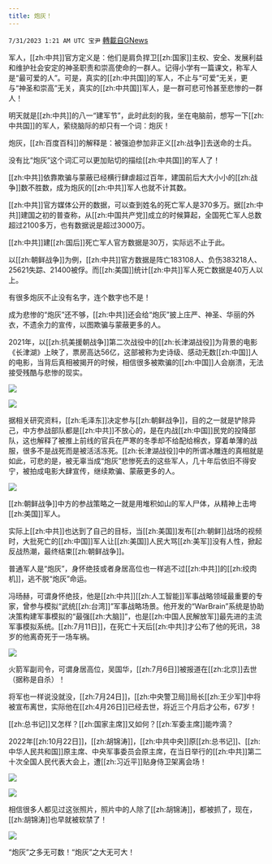 ```yaml
---
title: 炮灰！
---
```

`7/31/2023 1:21 AM UTC 宝尹` [轉載自GNews](https://gnews.org/articles/1500131)

军人，[[zh:中共]]官方定义是：他们是肩负捍卫[[zh:国家]]主权、安全、发展利益和维护社会安定的神圣职责和崇高使命的一群人。记得小学有一篇课文，称军人是“最可爱的人”。可是，真实的[[zh:中共国]]的军人，不止与“可爱”无关，更与“神圣和崇高”无关，真实的[[zh:中共国]]军人，是一群可悲可怜甚至悲惨的一群人！

明天就是[[zh:中共]]的八一“建军节”，此时此刻的我，坐在电脑前，想写一下[[zh:中共国]]的军人，萦绕脑际的却只有一个词：炮灰！

炮灰，[[zh:百度百科]]的解释是：被强迫参加非正义[[zh:战争]]去送命的士兵。

没有比“炮灰”这个词汇可以更加贴切的描绘[[zh:中共国]]的军人了！

[[zh:中共]]依靠欺骗与蒙蔽已经横行肆虐超过百年，建国前后大大小小的[[zh:战争]]数不胜数，成为炮灰的[[zh:中共]]军人也就不计其数。

[[zh:中共]]官方媒体公开的数据，可以查到姓名的死亡军人是370多万。据[[zh:中共]]建国之初的普查称，从[[zh:中国共产党]]成立的时候算起，全国死亡军人总数超过2100多万，也有数据说是超过3000万。

[[zh:中共]]建[[zh:国后]]死亡军人官方数据是30万，实际远不止于此。

以[[zh:朝鲜战争]]为例，[[zh:中共]]官方数据是阵亡183108人、负伤383218人、25621失踪、21400被俘。而[[zh:美国]]统计[[zh:中共]]军人死亡数据是40万人以上。


有很多炮灰不止没有名字，连个数字也不是！

成为悲惨的“炮灰”还不够，[[zh:中共]]还会给“炮灰”披上庄严、神圣、华丽的外衣，不遗余力的宣传，以图欺骗与蒙蔽更多的人。

2021年，以[[zh:抗美援朝战争]]第二次战役中的[[zh:长津湖战役]]为背景的电影《长津湖》上映了，票房高达56亿，这部被称为史诗级、感动无数[[zh:中国]]人的电影，当背后真相被揭开的时候，相信很多被欺骗的[[zh:中国]]人会崩溃，无法接受残酷与悲惨的现实。

![](https://i.imgur.com/Ql5yWr5.jpg)

![](https://i.imgur.com/T4VoivY.jpg)

据相关研究资料，[[zh:毛泽东]]决定参与[[zh:朝鲜战争]]，目的之一就是铲除异己，中方参战部队都是[[zh:中共]]不放心的，是在内战[[zh:中国]]民党的投降部队，这也解释了被推上前线的官兵在严寒的冬季却不给配给棉衣，穿着单薄的战服，很多不是战死而是被活活冻死。[[zh:长津湖战役]]中的所谓冰雕连的真相就是如此，可悲的是，被无辜当成“炮灰”悲惨死去的这些军人，几十年后依旧不得安宁，被拍成电影大肆宣传，继续欺骗、蒙蔽更多的人。

![](https://i.imgur.com/p1jaZQs.jpg)

[[zh:朝鲜战争]]中方的参战策略之一就是用堆积如山的军人尸体，从精神上击垮[[zh:美国]]军人。

实际上[[zh:中共]]也达到了自己的目标，当[[zh:美国]]发布[[zh:朝鲜]]战场的视频时，大批死亡的[[zh:中国]]军人让[[zh:美国]]人民大骂[[zh:美军]]没有人性，掀起反战热潮，最终结束[[zh:朝鲜战争]]。

普通军人是“炮灰”，身怀绝技或者身居高位也一样逃不过[[zh:中共]]的[[zh:绞肉机]]，逃不脱“炮灰”命运。

冯旸赫，可谓身怀绝技，他是[[zh:中共]][[zh:人工智能]]军事战略领域最重要的专家，曾参与模拟“武统[[zh:台湾]]”军事战略场景。他开发的“WarBrain”系统是协助决策构建军事模拟的“最强[[zh:大脑]]”，也是[[zh:中国人民解放军]]最先进的主流军事模拟系统。[[zh:7月11日]]，在死亡十天后[[zh:中共]]才公布了他的死讯，38岁的他离奇死于一场车祸。

![](https://i.imgur.com/9WUTK2U.jpg)

火箭军副司令，可谓身居高位，吴国华，[[zh:7月6日]]被报道在[[zh:北京]]去世（据称是自杀）！

将军也一样说没就没，[[zh:7月24日]]，[[zh:中央警卫局]]局长[[zh:王少军]]中将被宣布离世，实际他在[[zh:4月26日]]已经去世，将近三个月后才公布，67岁！

[[zh:总书记]]又怎样？[[zh:国家主席]]又如何？[[zh:军委主席]]能咋滴？

2022年[[zh:10月22日]]，[[zh:胡锦涛]]，[[zh:中共中央]]原[[zh:总书记]]、[[zh:中华人民共和国]]原主席、中央军事委员会原主席，在当日举行的[[zh:中共]]第二十次全国人民代表大会上，遭[[zh:习近平]]贴身侍卫架离会场！

![](https://i.imgur.com/vPYjMmF.jpg)


![](https://i.imgur.com/f8vpoQ3.png)

相信很多人都见过这张照片，照片中的人除了[[zh:胡锦涛]]，都被抓了，现在，[[zh:胡锦涛]]也早就被软禁了！


![](https://i.imgur.com/VvJ5Ka8.jpg)


“炮灰”之多无可数！“炮灰”之大无可大！
